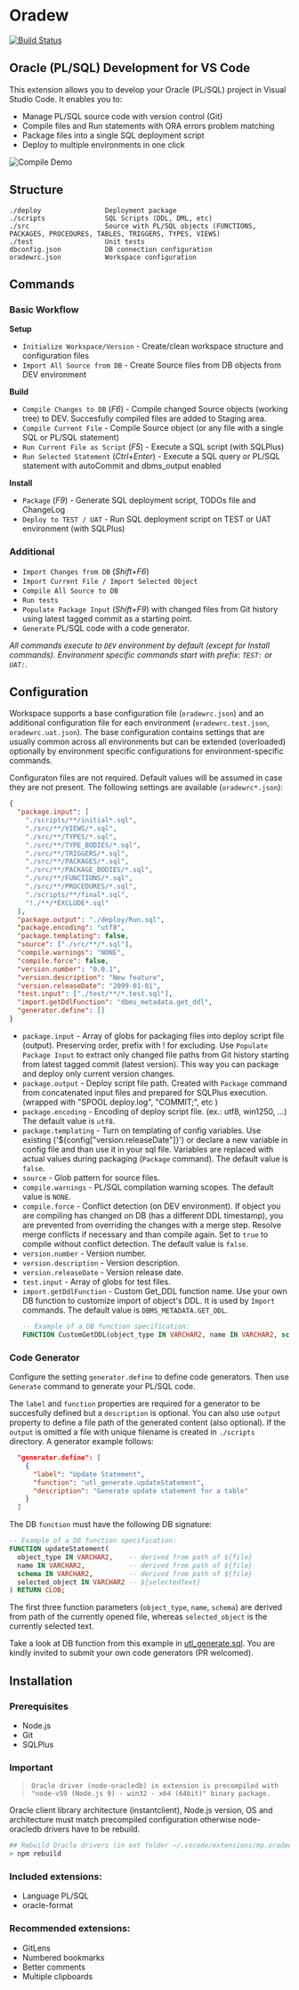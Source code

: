 # Oradew

[![Build Status](https://dev.azure.com/mickeypearce0384/Oradew/_apis/build/status/mickeypearce.oradew-vscode)](https://dev.azure.com/mickeypearce0384/Oradew/_build/latest?definitionId=1)

## Oracle (PL/SQL) Development for VS Code

This extension allows you to develop your Oracle (PL/SQL) project in Visual Studio Code. It enables you to:

- Manage PL/SQL source code with version control (Git)
- Compile files and Run statements with ORA errors problem matching
- Package files into a single SQL deployment script
- Deploy to multiple environments in one click

![Compile Demo](images/demo.gif)

## Structure

```
./deploy                Deployment package
./scripts               SQL Scripts (DDL, DML, etc)
./src                   Source with PL/SQL objects (FUNCTIONS, PACKAGES, PROCEDURES, TABLES, TRIGGERS, TYPES, VIEWS)
./test                  Unit tests
dbconfig.json           DB connection configuration
oradewrc.json           Workspace configuration
```

## Commands

### Basic Workflow

**Setup**

- `Initialize Workspace/Version` - Create/clean workspace structure and configuration files
- `Import All Source from DB` - Create Source files from DB objects from DEV environment

**Build**

- `Compile Changes to DB` (_F6_) - Compile changed Source objects (working tree) to DEV. Succesfully compiled files are added to Staging area.
- `Compile Current File` - Compile Source object (or any file with a single SQL or PL/SQL statement)
- `Run Current File as Script` (_F5_) - Execute a SQL script (with SQLPlus)
- `Run Selected Statement` (_Ctrl+Enter_) - Execute a SQL query or PL/SQL statement with autoCommit and dbms_output enabled

**Install**

- `Package` (_F9_) - Generate SQL deployment script, TODOs file and ChangeLog
- `Deploy to TEST / UAT` - Run SQL deployment script on TEST or UAT environment (with SQLPlus)

### Additional

- `Import Changes from DB` (_Shift+F6_)
- `Import Current File / Import Selected Object`
- `Compile All Source to DB`
- `Run tests`
- `Populate Package Input` (_Shift+F9_) with changed files from Git history using latest tagged commit as a starting point.
- `Generate` PL/SQL code with a code generator.

_All commands execute to `DEV` environment by default (except for Install commands). Environment specific commands start with prefix: `TEST:` or `UAT:`._

## Configuration

Workspace supports a base configuration file (`oradewrc.json`) and an additional configuration file for each environment (`oradewrc.test.json`, `oradewrc.uat.json`). The base configuration contains settings that are usually common across all environments but can be extended (overloaded) optionally by environment specific configurations for environment-specific commands.

Configuraton files are not required. Default values will be assumed in case they are not present. The following settings are available (`oradewrc*.json`):

```json
{
  "package.input": [
    "./scripts/**/initial*.sql",
    "./src/**/VIEWS/*.sql",
    "./src/**/TYPES/*.sql",
    "./src/**/TYPE_BODIES/*.sql",
    "./src/**/TRIGGERS/*.sql",
    "./src/**/PACKAGES/*.sql",
    "./src/**/PACKAGE_BODIES/*.sql",
    "./src/**/FUNCTIONS/*.sql",
    "./src/**/PROCEDURES/*.sql",
    "./scripts/**/final*.sql",
    "!./**/*EXCLUDE*.sql"
  ],
  "package.output": "./deploy/Run.sql",
  "package.encoding": "utf8",
  "package.templating": false,
  "source": ["./src/**/*.sql"],
  "compile.warnings": "NONE",
  "compile.force": false,
  "version.number": "0.0.1",
  "version.description": "New feature",
  "version.releaseDate": "2099-01-01",
  "test.input": ["./test/**/*.test.sql"],
  "import.getDdlFunction": "dbms_metadata.get_ddl",
  "generator.define": []
}
```

- `package.input` - Array of globs for packaging files into deploy script file (output). Preserving order, prefix with ! for excluding. Use `Populate Package Input` to extract only changed file paths from Git history starting from latest tagged commit (latest version). This way you can package and deploy only current version changes.
- `package.output` - Deploy script file path. Created with `Package` command from concatenated input files and prepared for SQLPlus execution. (wrapped with "SPOOL deploy.log", "COMMIT;", etc )
- `package.encoding` - Encoding of deploy script file. (ex.: utf8, win1250, ...) The default value is `utf8`.
- `package.templating` - Turn on templating of config variables. Use existing ('${config[\"version.releaseDate\"]}') or declare a new variable in config file and than use it in your sql file. Variables are replaced with actual values during packaging (`Package` command). The default value is `false`.
- `source` - Glob pattern for source files.
- `compile.warnings` - PL/SQL compilation warning scopes. The default value is `NONE`.
- `compile.force` - Conflict detection (on DEV environment). If object you are compiling has changed on DB (has a different DDL timestamp), you are prevented from overriding the changes with a merge step. Resolve merge conflicts if necessary and than compile again. Set to `true` to compile without conflict detection. The default value is `false`.
- `version.number` - Version number.
- `version.description` - Version description.
- `version.releaseDate` - Version release date.
- `test.input` - Array of globs for test files.
- `import.getDdlFunction` - Custom Get_DDL function name. Use your own DB function to customize import of object's DDL. It is used by `Import` commands. The default value is `DBMS_METADATA.GET_DDL`.
  ```sql
  -- Example of a DB function specification:
  FUNCTION CustomGetDDL(object_type IN VARCHAR2, name IN VARCHAR2, schema IN VARCHAR2 DEFAULT NULL) RETURN CLOB;
  ```

### Code Generator

Configure the setting `generator.define` to define code generators. Then use `Generate` command to generate your PL/SQL code.

The `label` and `function` properties are required for a generator to be succesfully defined but a `description` is optional. You can also use `output` property to define a file path of the generated content (also optional). If the `output` is omitted a file with unique filename is created in `./scripts` directory. A generator example follows:

```json
  "generator.define": [
    {
      "label": "Update Statement",
      "function": "utl_generate.updateStatement",
      "description": "Generate update statement for a table"
    }
  ]
```

The DB `function` must have the following DB signature:

```sql
-- Example of a DB function specification:
FUNCTION updateStatement(
  object_type IN VARCHAR2,    -- derived from path of ${file}
  name IN VARCHAR2,           -- derived from path of ${file}
  schema IN VARCHAR2,         -- derived from path of ${file}
  selected_object IN VARCHAR2 -- ${selectedText}
) RETURN CLOB;
```

The first three function parameters (`object_type`, `name`, `schema`) are derived from path of the currently opened file, whereas `selected_object` is the currently selected text.

Take a look at DB function from this example in [utl_generate.sql](plsql-generators/utl_generate.sql). You are kindly invited to submit your own code generators (PR welcomed).

## Installation

### Prerequisites

- Node.js
- Git
- SQLPlus

### Important

> `Oracle driver (node-oracledb) in extension is precompiled with "node-v59 (Node.js 9) - win32 - x64 (64bit)" binary package.`

Oracle client library architecture (instantclient), Node.js version, OS and architecture must match precompiled configuration otherwise node-oracledb drivers have to be rebuild.

```bash
## Rebuild Oracle drivers (in ext folder ~/.vscode/extensions/mp.oradew-vscode-...):
> npm rebuild
```

### Included extensions:

- Language PL/SQL
- oracle-format

### Recommended extensions:

- GitLens
- Numbered bookmarks
- Better comments
- Multiple clipboards
